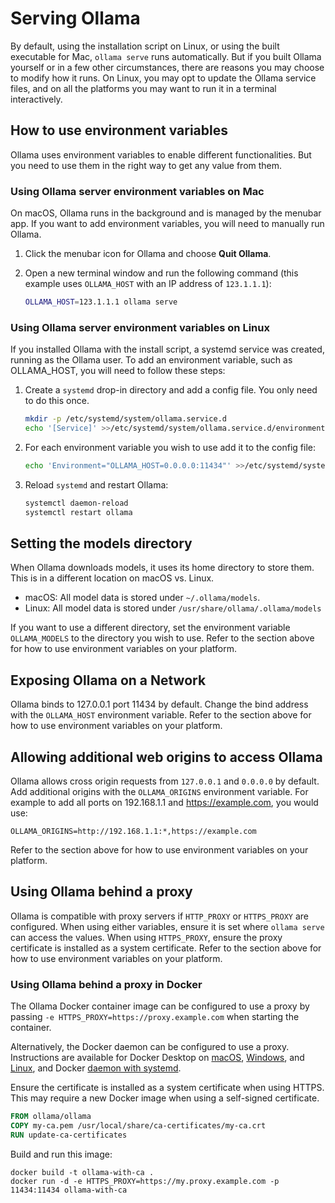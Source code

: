 # Serving Ollama

By default, using the installation script on Linux, or using the built executable for Mac, `ollama serve` runs automatically. But if you built Ollama yourself or in a few other circumstances, there are reasons you may choose to modify how it runs. On Linux, you may opt to update the Ollama service files, and on all the platforms you may want to run it in a terminal interactively.

## How to use environment variables

Ollama uses environment variables to enable different functionalities. But you need to use them in the right way to get any value from them.

### Using Ollama server environment variables on Mac

On macOS, Ollama runs in the background and is managed by the menubar app. If you want to add environment variables, you will need to manually run Ollama.

1. Click the menubar icon for Ollama and choose **Quit Ollama**.
2. Open a new terminal window and run the following command (this example uses `OLLAMA_HOST` with an IP address of `123.1.1.1`):

   ```bash
   OLLAMA_HOST=123.1.1.1 ollama serve
   ```

### Using Ollama server environment variables on Linux

If you installed Ollama with the install script, a systemd service was created, running as the Ollama user. To add an environment variable, such as OLLAMA_HOST, you will need to follow these steps:

1. Create a `systemd` drop-in directory and add a config file. You only need to do this once.

   ```bash
   mkdir -p /etc/systemd/system/ollama.service.d
   echo '[Service]' >>/etc/systemd/system/ollama.service.d/environment.conf
   ```

2. For each environment variable you wish to use add it to the config file:

   ```bash
   echo 'Environment="OLLAMA_HOST=0.0.0.0:11434"' >>/etc/systemd/system/ollama.service.d/environment.conf
   ```

3. Reload `systemd` and restart Ollama:

   ```bash
   systemctl daemon-reload
   systemctl restart ollama
   ```

## Setting the models directory

When Ollama downloads models, it uses its home directory to store them. This is in a different location on macOS vs. Linux.

- macOS: All model data is stored under `~/.ollama/models`.
- Linux: All model data is stored under `/usr/share/ollama/.ollama/models`

If you want to use a different directory, set the environment variable `OLLAMA_MODELS` to the directory you wish to use. Refer to the section above for how to use environment variables on your platform.

## Exposing Ollama on a Network

Ollama binds to 127.0.0.1 port 11434 by default. Change the bind address with the `OLLAMA_HOST` environment variable. Refer to the section above for how to use environment variables on your platform.

## Allowing additional web origins to access Ollama

Ollama allows cross origin requests from `127.0.0.1` and `0.0.0.0` by default. Add additional origins with the `OLLAMA_ORIGINS` environment variable. For example to add all ports on 192.168.1.1 and https://example.com, you would use:

```shell
OLLAMA_ORIGINS=http://192.168.1.1:*,https://example.com
```

Refer to the section above for how to use environment variables on your platform.

## Using Ollama behind a proxy

Ollama is compatible with proxy servers if `HTTP_PROXY` or `HTTPS_PROXY` are configured. When using either variables, ensure it is set where `ollama serve` can access the values. When using `HTTPS_PROXY`, ensure the proxy certificate is installed as a system certificate. Refer to the section above for how to use environment variables on your platform.

### Using Ollama behind a proxy in Docker

The Ollama Docker container image can be configured to use a proxy by passing `-e HTTPS_PROXY=https://proxy.example.com` when starting the container.

Alternatively, the Docker daemon can be configured to use a proxy. Instructions are available for Docker Desktop on [macOS](https://docs.docker.com/desktop/settings/mac/#proxies), [Windows](https://docs.docker.com/desktop/settings/windows/#proxies), and [Linux](https://docs.docker.com/desktop/settings/linux/#proxies), and Docker [daemon with systemd](https://docs.docker.com/config/daemon/systemd/#httphttps-proxy).

Ensure the certificate is installed as a system certificate when using HTTPS. This may require a new Docker image when using a self-signed certificate.

```dockerfile
FROM ollama/ollama
COPY my-ca.pem /usr/local/share/ca-certificates/my-ca.crt
RUN update-ca-certificates
```

Build and run this image:

```shell
docker build -t ollama-with-ca .
docker run -d -e HTTPS_PROXY=https://my.proxy.example.com -p 11434:11434 ollama-with-ca
```
